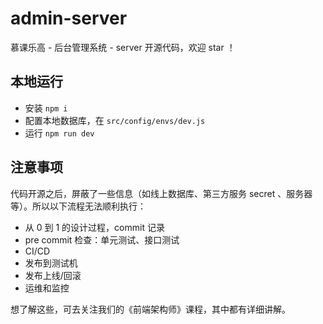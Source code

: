 # admin-server

慕课乐高 - 后台管理系统 - server 开源代码，欢迎 star ！

## 本地运行

-   安装 `npm i`
-   配置本地数据库，在 `src/config/envs/dev.js`
-   运行 `npm run dev`

## 注意事项

代码开源之后，屏蔽了一些信息（如线上数据库、第三方服务 secret 、服务器等）。所以以下流程无法顺利执行：

-   从 0 到 1 的设计过程，commit 记录
-   pre commit 检查：单元测试、接口测试
-   CI/CD
-   发布到测试机
-   发布上线/回滚
-   运维和监控

想了解这些，可去关注我们的《前端架构师》课程，其中都有详细讲解。

